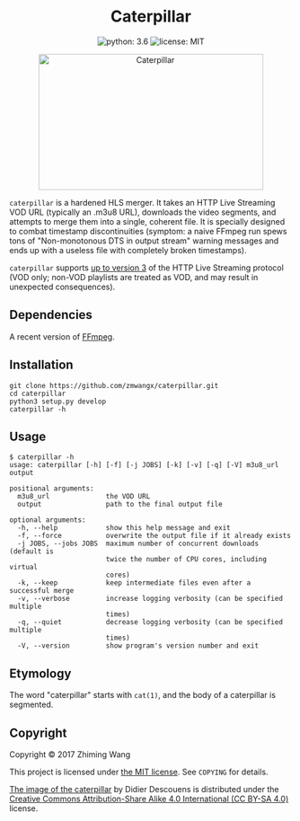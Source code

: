 <h1 align="center">Caterpillar</h1>

<p align="center">
  <img src="https://img.shields.io/badge/python-3.6-orange.svg?maxAge=86400" alt="python: 3.6">
  <img src="https://img.shields.io/badge/license-MIT-blue.svg?maxAge=86400" alt="license: MIT">
</p>

<p align="center"><img src="https://user-images.githubusercontent.com/4149852/34367011-a9b11be8-ea72-11e7-8a96-ce34dae1eb0f.jpg" alt="Caterpillar" width="400" height="242"></p>

`caterpillar` is a hardened HLS merger. It takes an HTTP Live Streaming VOD URL (typically an .m3u8 URL), downloads the video segments, and attempts to merge them into a single, coherent file. It is specially designed to combat timestamp discontinuities (symptom: a naive FFmpeg run spews tons of "Non-monotonous DTS in output stream" warning messages and ends up with a useless file with completely broken timestamps).

`caterpillar` supports [up to version 3](https://tools.ietf.org/html/rfc8216#section-7) of the HTTP Live Streaming protocol (VOD only; non-VOD playlists are treated as VOD, and may result in unexpected consequences).

## Dependencies

A recent version of [FFmpeg](https://ffmpeg.org/download.html).

## Installation

```
git clone https://github.com/zmwangx/caterpillar.git
cd caterpillar
python3 setup.py develop
caterpillar -h
```

## Usage

```console
$ caterpillar -h
usage: caterpillar [-h] [-f] [-j JOBS] [-k] [-v] [-q] [-V] m3u8_url output

positional arguments:
  m3u8_url              the VOD URL
  output                path to the final output file

optional arguments:
  -h, --help            show this help message and exit
  -f, --force           overwrite the output file if it already exists
  -j JOBS, --jobs JOBS  maximum number of concurrent downloads (default is
                        twice the number of CPU cores, including virtual
                        cores)
  -k, --keep            keep intermediate files even after a successful merge
  -v, --verbose         increase logging verbosity (can be specified multiple
                        times)
  -q, --quiet           decrease logging verbosity (can be specified multiple
                        times)
  -V, --version         show program's version number and exit
```

## Etymology

The word "caterpillar" starts with `cat(1)`, and the body of a caterpillar is segmented.

## Copyright

Copyright © 2017 Zhiming Wang

This project is licensed under [the MIT license](https://opensource.org/licenses/MIT). See `COPYING` for details.

[The image of the caterpillar](https://en.wikipedia.org/wiki/File:Chenille_de_Grand_porte_queue_(macaon).jpg) by Didier Descouens is distributed under the [Creative Commons Attribution-Share Alike 4.0 International (CC BY-SA 4.0)](https://creativecommons.org/licenses/by-sa/4.0/) license.
